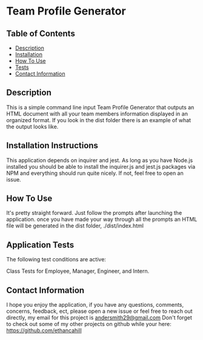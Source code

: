 # Team Profile Generator

## Table of Contents

- [Description](#description)
- [Installation](#installation-instructions)
- [How To Use](#how-to-use)
- [Tests](#application-tests)
- [Contact Information](#contact-information)

## Description

This is a simple command line input Team Profile Generator that outputs an HTML document with all your team members information displayed in an organized format. If you look in the dist folder there is an example of what the output looks like. 

## Installation Instructions

This application depends on inquirer and jest. As long as you have Node.js installed you should be able to install the inquirer.js and jest.js packages via NPM and everything should run quite nicely. If not, feel free to open an issue. 

## How To Use

 It's pretty straight forward. Just follow the prompts after launching the application.
 once you have made your way through all the prompts an HTML file will be generated in the dist folder, ./dist/index.html

  ## Application Tests

 The following test conditions are active:

 Class Tests for Employee, Manager, Engineer, and Intern.

 ## Contact Information
 
I hope you enjoy the application, if you have any questions, comments, concerns, feedback, ect, 
please open a new issue or feel free to reach out directly, my email for this project is andersmith29@gmail.com
Don't forget to check out some of my other projects on github while your here: https://github.com/ethancahill
